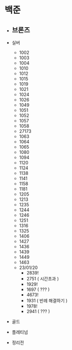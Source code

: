 # 백준

- 브론즈
  - 
- 실버
  - 1002
  - 1003
  - 1004
  - 1010
  - 1012
  - 1015
  - 1019
  - 1021
  - 1024
  - 1026
  - 1049
  - 1051
  - 1052
  - 1057
  - 1058
  - 27173
  - 1063
  - 1064
  - 1065
  - 1080
  - 1094
  - 1120
  - 1124
  - 1138
  - 1141
  - 1158
  - 1181
  - 1205
  - 1213
  - 1235
  - 1244
  - 1246
  - 1251
  - 1316
  - 1325
  - 1406
  - 1427
  - 1436
  - 1439
  - 1449
  - 1463
  - 23/01/20
    - 2839!
    - 2751 ( 시간초과 )
    - 1929!
    - 1697 ( ??? )
    - 4673!
    - 1931 ( 반례 해결하기 )
    - 1978!
    - 2941 ( ??? )
 
- 골드

- 플레티넘

- 정리전
